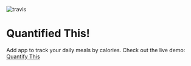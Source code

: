 ![travis](https://travis-ci.org/charliecorrigan/quantify-this.svg?branch=master)

# Quantified This!

Add app to track your daily meals by calories.
Check out the live demo: [Quantify This](https://charliecorrigan.github.io/quantify-this/)